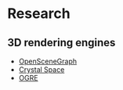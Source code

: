 # Research

## 3D rendering engines

-   [OpenSceneGraph](http://www.openscenegraph.org)
-   [Crystal Space](http://www.crystalspace3d.org/main/Main_Page)
-   [OGRE](http://www.ogre3d.org/)

